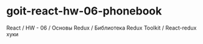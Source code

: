# goit-react-hw-06-phonebook
React / HW - 06 / Основы Redux / Библиотека Redux Toolkit / React-redux хуки
